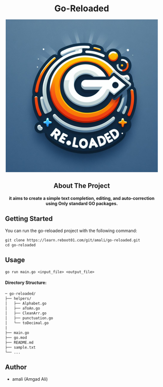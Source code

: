 <h1 align="center">Go-Reloaded</h1>

<p align="center">
    <img src="./static/logo.jpeg" alt="logo" hight="500px" width="500px" />
</p>

<h2 align="center">About The Project</h2>
<h4 align="center">it aims to create a simple text completion, editing, and auto-correction using Only standard GO packages.</h4>

## Getting Started
You can run the go-reloaded project with the following command:
```console
git clone https://learn.reboot01.com/git/amali/go-reloaded.git
cd go-reloaded
```

## Usage
```
go run main.go <input_file> <output_file>
```
#### Directory Structure:
```console
─ go-reloaded/
├── helpers/
│   ├── Alphabet.go
│   ├── aToAn.go
│   ├── CleanArr.go
│   ├── punctuation.go  
│   └── toDecimal.go
|
├── main.go
├── go.mod
├── README.md
├── sample.txt
└── ...
```

## Author

- amali (Amgad Ali)
